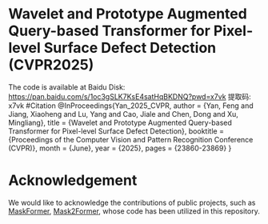 # Wavelet and Prototype Augmented Query-based Transformer for Pixel-level Surface Defect Detection (CVPR2025)
The code is available at Baidu Disk: https://pan.baidu.com/s/1oc3gSLK7KsE4satHqBKDNQ?pwd=x7vk 提取码: x7vk 
#Citation
@InProceedings{Yan_2025_CVPR,
    author    = {Yan, Feng and Jiang, Xiaoheng and Lu, Yang and Cao, Jiale and Chen, Dong and Xu, Mingliang},
    title     = {Wavelet and Prototype Augmented Query-based Transformer for Pixel-level Surface Defect Detection},
    booktitle = {Proceedings of the Computer Vision and Pattern Recognition Conference (CVPR)},
    month     = {June},
    year      = {2025},
    pages     = {23860-23869}
}
# Acknowledgement
We would like to acknowledge the contributions of public projects, such as [MaskFormer](https://github.com/facebookresearch/MaskFormer), [Mask2Former](https://github.com/facebookresearch/Mask2Former), whose code has been utilized in this repository.
